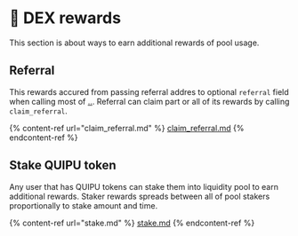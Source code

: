 # 🤑 DEX rewards

This section is about ways to earn additional rewards of pool usage.

## Referral

This rewards accured from passing referral addres to optional `referral` field when calling most of [..](../ "mention"). Referral can claim part or all of its rewards by calling `claim_referral`.

{% content-ref url="claim_referral.md" %}
[claim\_referral.md](claim\_referral.md)
{% endcontent-ref %}

## Stake QUIPU token

Any user that has QUIPU tokens can stake them into liquidity pool to earn additional rewards. Staker rewards spreads between all of pool stakers proportionally to stake amount and time.&#x20;

{% content-ref url="stake.md" %}
[stake.md](stake.md)
{% endcontent-ref %}
